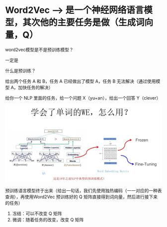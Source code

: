 # Word2Vec --> 是一个神经网络语言模型，其次他的主要任务是做（生成词向量，Q）

word2vec模型是不是预训练模型？

 一定是

什么是预训练？

给出两个任务 A 和 B，任务 A 已经做出了模型 A，任务 B 无法解决（通过使用模型 A，加快任务的解决）

给你一个 NLP 里面的任务，给一个问题 X（yu+an），给出一个回答 Y（clever）


![](./img/02-1.png)

预训练语言模型终于出来（给出一句话，我们先使用独热编码（一一对应的一种表查询），再使用Word2Vec 预训练好的 Q 矩阵直接得到词向量，然后进行接下来的任务）

1. 冻结：可以不改变 Q 矩阵
2. 微调：随着任务的改变，改变 Q 矩阵
